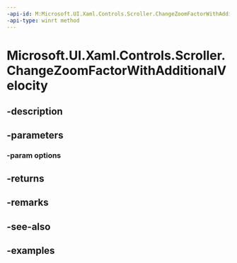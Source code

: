 ```yaml
---
-api-id: M:Microsoft.UI.Xaml.Controls.Scroller.ChangeZoomFactorWithAdditionalVelocity(Microsoft.UI.Xaml.Controls.ScrollerChangeZoomFactorWithAdditionalVelocityOptions)
-api-type: winrt method
---
```


<!-- Method syntax.
public int Scroller.ChangeZoomFactorWithAdditionalVelocity(ScrollerChangeZoomFactorWithAdditionalVelocityOptions options)
-->

# Microsoft.UI.Xaml.Controls.Scroller.ChangeZoomFactorWithAdditionalVelocity

## -description

## -parameters
### -param options

## -returns

## -remarks

## -see-also

## -examples

